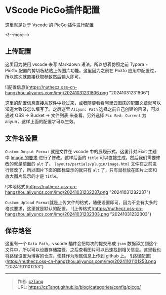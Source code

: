 # VScode PicGo插件配置


这里就是对于 Vscode 的 PicGo 插件进行配置

&lt;!--more--&gt;

## 上传配置

这里因为使用 vscode 来写 Markdown 语法，所以想着仿照之前 Typora &#43; PicGo 配置的剪切板粘贴上传图片功能。这里因为之前在 PicGo 应用中配置过，所以这次就直接获取参数然后输入即可。

![配置信息](https://nuthecz.oss-cn-hangzhou.aliyuncs.com/img/20241031231806.png &#34;20241031231806&#34;)

这里的配置信息直接从软件中抄过来，或者随便看看阿里云图床的配置文章就可以知道大致该怎么填写了。之后这里 `Aliyun: Path` 选择之前自己创建的目录，可以通过 OSS -&gt; Bucket -&gt; 文件列表 来查看。另外选择 `Pic Bed: Current` 为 aliyun，这样上面的配置才可以生效。

## 文件名设置

`Custom Output Format` 就是文件在 vscode 中的展现形式，这里针对 Fixit 主题中 [Image 的要求](https://fixit.lruihao.cn/zh-cn/documentation/content-management/shortcodes/extended/introduction/#image) 进行了修改。这样后面的 `title` 可以直接生成，然后我们需要修改的就是前面的 `alt` 了。 `layouts/partials/plugin/image.html` 文件在之前进行修改了，所以图片下面的图标显示的就只有 `alt` 了，只有鼠标放在图片上面和放大图片显示的才是 `title`。

![本地格式](https://nuthecz.oss-cn-hangzhou.aliyuncs.com/img/20241031232237.png &#34;20241031232237&#34;)

`Custom Upload Format`就是上传文件的格式，随便设置即可，因为不会有太多的格式要求，这里就是默认的配置。
![上传格式](https://nuthecz.oss-cn-hangzhou.aliyuncs.com/img/20241031232303.png &#34;20241031232303&#34;)

## 保存路径

这里有一个 `Data Path`，vscode 插件会把每次的提交形成 `json` 数据添加到这个文件中，所以可以设置存储路径，之后查看图片可以迅速找到相关信息。这里我也将路径设置为博客的仓库，使其作为附属信息上传到 github 上。
![路径配置](https://nuthecz.oss-cn-hangzhou.aliyuncs.com/img/20241101101253.png &#34;20241101101253&#34;)

---

> 作者: [czTang](https://github.com/czTangt)  
> URL: https://czTangt.github.io/blog/categories/config/picgo/  

